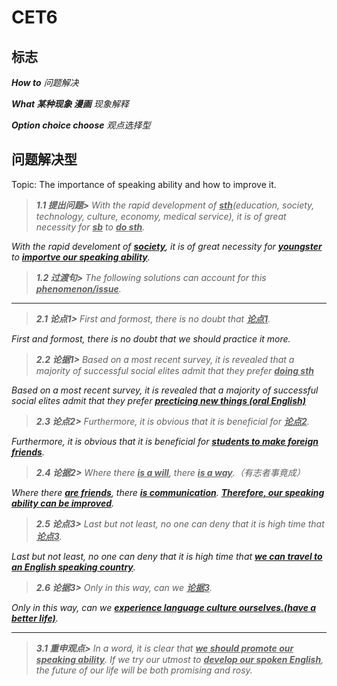 # CET6

## 标志

<span style="font-style:italic;">

**How to** 问题解决
 
**What 某种现象 漫画** 现象解释

**Option choice choose** 观点选择型

</span>

## 问题解决型

Topic: The importance of speaking ability and how to improve it.

<span style="font-style:italic;">

> **1.1 提出问题>** With the rapid development of **<u>sth</u>**(education, society, technology, culture, economy, medical service), it is of great necessity for **<u>sb</u>** to **<u>do sth</u>**.

With the rapid develoment of **<u>society</u>**, it is of great necessity for **<u>youngster</u>** to **<u>importve our speaking ability</u>**.

> **1.2 过渡句>** The following solutions can account for this **<u>phenomenon/issue</u>**.

-----

> **2.1 论点1>** First and formost, there is no doubt that **<u>论点1</u>**.

First and formost, there is no doubt that we should practice it more.

> **2.2 论据1>** Based on a most recent survey, it is revealed that a majority of successful social elites admit that they prefer **<u>doing sth</u>**

Based on a most recent survey, it is revealed that a majority of successful social elites admit that they prefer **<u>precticing new things (oral English)</u>**

> **2.3 论点2>** Furthermore, it is obvious that it is beneficial for **<u>论点2</u>**.

Furthermore, it is obvious that it is beneficial for **<u>students to make foreign friends</u>**.

> **2.4 论据2>** Where there **<u>is a will</u>**, there **<u>is a way</u>**.（有志者事竟成）

Where there **<u>are friends</u>**, there **<u>is communication</u>**. **<u>Therefore, our speaking ability can be improved</u>**.

> **2.5 论点3>** Last but not least, no one can deny that it is high time that **<u>论点3</u>**.

Last but not least, no one can deny that it is high time that **<u>we can travel to an English speaking country</u>**.

> **2.6 论据3>** Only in this way, can we **<u>论据3</u>**.

Only in this way, can we **<u>experience language culture ourselves.(have a better life)</u>**.

-----

> **3.1 重申观点>** In a word, it is clear that **<u>we should promote our speaking ability</u>**. If we try our utmost to **<u>develop our spoken English</u>**, the future of our life will be both promising and rosy.

</span>